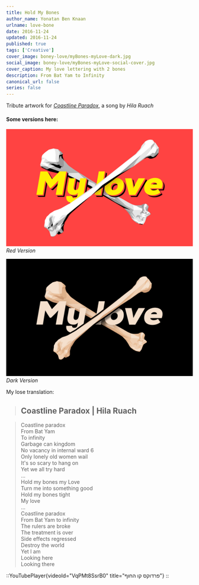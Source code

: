 ```yaml
---
title: Hold My Bones
author_name: Yonatan Ben Knaan
urlname: love-bone
date: 2016-11-24
updated: 2016-11-24
published: true
tags: ['Creative']
cover_image: boney-love/myBones-myLove-dark.jpg
social_image: boney-love/myBones-myLove-social-cover.jpg
cover_caption: My love lettering with 2 bones
description: From Bat Yam to Infinity
canonical_url: false
series: false
---
```



Tribute artwork for [_Coastline Paradox_](https://hilaruach.bandcamp.com/track/--9), a song by _Hila Ruach_

#### Some versions here:

![My love lettering with 2 bones](boney-love/myBones-myLove-red.jpg)
*Red Version*

![My love lettering with 2 bones](boney-love/myBones-myLove-dark.jpg)
*Dark Version*

My lose translation:

> ## Coastline Paradox | Hila Ruach

> Coastline paradox  
From Bat Yam   
To infinity  
Garbage can kingdom  
No vacancy in internal ward 6  
Only lonely old women wail  
It's so scary to hang on  
Yet we all try hard  
...  
Hold my bones my Love  
Turn me into something good  
Hold my bones tight  
My love  
...  
Coastline paradox  
From Bat Yam to infinity  
The rulers are broke  
The treatment is over  
Side effects regressed  
Destroy the world  
Yet I am  
Looking here  
Looking there

::YouTubePlayer{videoId="VqPMt8SsrB0" title="פרדוקס קו החוף"}
::